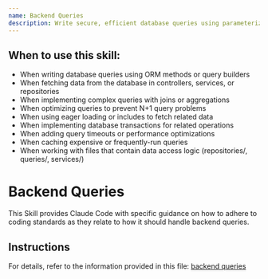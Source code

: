 ```yaml
---
name: Backend Queries
description: Write secure, efficient database queries using parameterized statements, eager loading to prevent N+1 problems, and proper indexing strategies. Use this skill when writing database queries, fetching data from the database, or optimizing query performance. When implementing data retrieval logic, joins, or complex query operations. When working with ORM query builders, raw SQL, or database access layers. When optimizing queries to avoid N+1 problems or performance issues. When implementing transactions, caching strategies, or query timeouts.
---
```


## When to use this skill:

- When writing database queries using ORM methods or query builders
- When fetching data from the database in controllers, services, or repositories
- When implementing complex queries with joins or aggregations
- When optimizing queries to prevent N+1 query problems
- When using eager loading or includes to fetch related data
- When implementing database transactions for related operations
- When adding query timeouts or performance optimizations
- When caching expensive or frequently-run queries
- When working with files that contain data access logic (repositories/, queries/, services/)

# Backend Queries

This Skill provides Claude Code with specific guidance on how to adhere to coding standards as they relate to how it should handle backend queries.

## Instructions

For details, refer to the information provided in this file:
[backend queries](../../../agent-os/standards/backend/queries.md)
